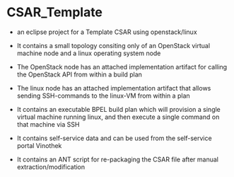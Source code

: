 CSAR_Template
=============

* an eclipse project for a Template CSAR using openstack/linux

* It contains a small topology consiting only of an OpenStack virtual machine node and a linux operating system node

* The OpenStack node has an attached implementation artifact for calling the OpenStack API from within a build plan

* The linux node has an attached implementation artifact that allows sending SSH-commands to the linux-VM from within a plan

* It contains an executable BPEL build plan which will provision a single virtual machine running linux, and then execute a single command on that machine via SSH

* It contains self-service data and can be used from the self-service portal Vinothek

* It contains an ANT script for re-packaging the CSAR file after manual extraction/modification
